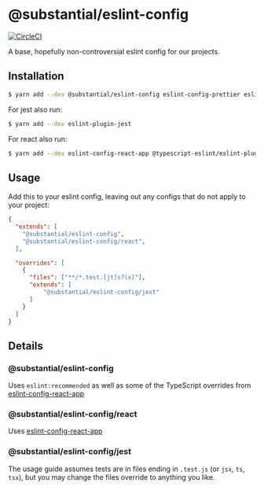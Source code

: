 # @substantial/eslint-config

[![CircleCI](https://circleci.com/gh/substantial/eslint-config.svg?style=svg)](https://circleci.com/gh/substantial/eslint-config)

A base, hopefully non-controversial eslint config for our projects.

## Installation

```sh
$ yarn add --dev @substantial/eslint-config eslint-config-prettier eslint-plugin-prettier
```

For jest also run:

```sh
$ yarn add --dev eslint-plugin-jest
```

For react also run:

```sh
$ yarn add --dev eslint-config-react-app @typescript-eslint/eslint-plugin @typescript-eslint/parser babel-eslint eslint-plugin-flowtype eslint-plugin-import eslint-plugin-jsx-a11y eslint-plugin-react eslint-plugin-react-hooks
```

## Usage

Add this to your eslint config, leaving out any configs that do not apply to
your project:

```json
{
  "extends": [
    "@substantial/eslint-config",
    "@substantial/eslint-config/react",
  ],

  "overrides": [
    {
      "files": ["**/*.test.[jt]s?(x)"],
      "extends": [
          "@substantial/eslint-config/jest"
      ]
    }
  ]
}
```

## Details

### @substantial/eslint-config

Uses `eslint:recommended` as well as some of the TypeScript overrides from [eslint-config-react-app][]

### @substantial/eslint-config/react

Uses [eslint-config-react-app][]

### @substantial/eslint-config/jest

The usage guide assumes tests are in files ending in `.test.js` (or `jsx`, `ts`,
`tsx`), but you may change the files override to anything you like.

[eslint-config-react-app]: https://www.npmjs.com/package/eslint-config-react-app
